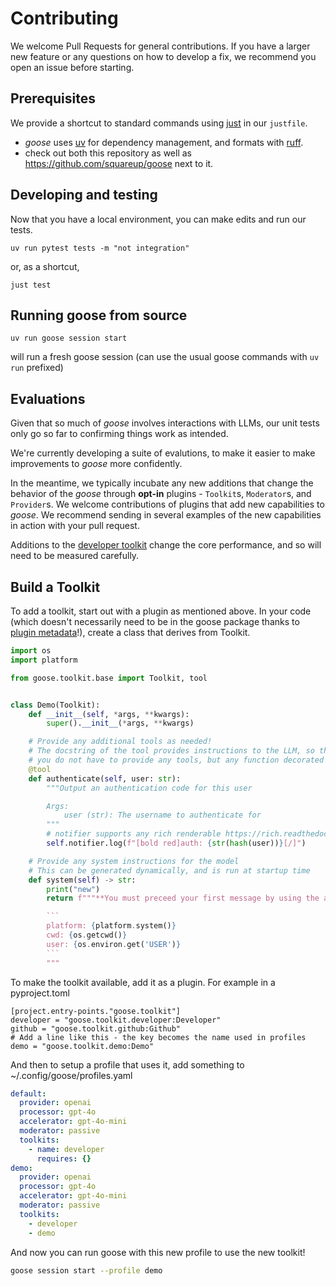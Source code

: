 # Contributing

We welcome Pull Requests for general contributions. If you have a larger new feature or any questions on how
to develop a fix, we recommend you open an issue before starting.

## Prerequisites

We provide a shortcut to standard commands using [just][just] in our `justfile`.

* *goose* uses [uv][uv] for dependency management, and formats with [ruff][ruff].
* check out both this repository as well as https://github.com/squareup/goose next to it. 

## Developing and testing

Now that you have a local environment, you can make edits and run our tests. 

```
uv run pytest tests -m "not integration"
```

or, as a shortcut, 

```
just test
```

## Running goose from source

`uv run goose session start`

will run a fresh goose session (can use the usual goose commands with `uv run` prefixed)



## Evaluations

Given that so much of *goose* involves interactions with LLMs, our unit tests only go so far to
confirming things work as intended.

We're currently developing a suite of evalutions, to make it easier to make improvements to *goose* more confidently.

In the meantime, we typically incubate any new additions that change the behavior of the *goose*
through **opt-in** plugins - `Toolkit`s, `Moderator`s, and `Provider`s. We welcome contributions of plugins 
that add new capabilities to *goose*. We recommend sending in several examples of the new capabilities 
in action with your pull request.

Additions to the [developer toolkit][developer] change the core performance, and so will need to be measured carefully.

## Build a Toolkit

To add a toolkit, start out with a plugin as mentioned above. In your code (which doesn't necessarily need to be
in the goose package thanks to [plugin metadata][plugin]!), create a class that derives from Toolkit.

```python
import os
import platform

from goose.toolkit.base import Toolkit, tool


class Demo(Toolkit):
    def __init__(self, *args, **kwargs):
        super().__init__(*args, **kwargs)

    # Provide any additional tools as needed!
    # The docstring of the tool provides instructions to the LLM, so they are important to tune
    # you do not have to provide any tools, but any function decorated with @tool will be available
    @tool
    def authenticate(self, user: str):
        """Output an authentication code for this user

        Args:
            user (str): The username to authenticate for
        """
        # notifier supports any rich renderable https://rich.readthedocs.io/en/stable/introduction.html#quick-start
        self.notifier.log(f"[bold red]auth: {str(hash(user))}[/]")

    # Provide any system instructions for the model
    # This can be generated dynamically, and is run at startup time
    def system(self) -> str:
        print("new")
        return f"""**You must preceed your first message by using the authenticate tool for the current user**

        ```
        platform: {platform.system()}
        cwd: {os.getcwd()}
        user: {os.environ.get('USER')}
        ```
        """
```

To make the toolkit available, add it as a plugin. For example in a pyproject.toml
```
[project.entry-points."goose.toolkit"]
developer = "goose.toolkit.developer:Developer"
github = "goose.toolkit.github:Github"
# Add a line like this - the key becomes the name used in profiles
demo = "goose.toolkit.demo:Demo"
```

And then to setup a profile that uses it, add something to ~/.config/goose/profiles.yaml
```yaml
default:
  provider: openai
  processor: gpt-4o
  accelerator: gpt-4o-mini
  moderator: passive
  toolkits:
    - name: developer
      requires: {}
demo:
  provider: openai
  processor: gpt-4o
  accelerator: gpt-4o-mini
  moderator: passive
  toolkits:
    - developer
    - demo
```

And now you can run goose with this new profile to use the new toolkit!

```sh
goose session start --profile demo
```

[developer]: src/goose/toolkit/developer.py 
[uv]: https://docs.astral.sh/uv/
[ruff]: https://docs.astral.sh/ruff/
[just]: https://github.com/casey/just
[plugin]: https://packaging.python.org/en/latest/guides/creating-and-discovering-plugins/#using-package-metadata
